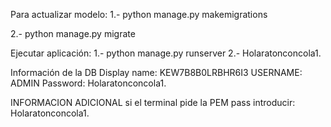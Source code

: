 Para actualizar modelo:
1.- python manage.py makemigrations

2.- python manage.py migrate

Ejecutar aplicación:
1.- python manage.py runserver 
2.- Holaratonconcola1.

Información de la DB
Display name: KEW7B8B0LRBHR6I3
USERNAME: ADMIN
Password: Holaratonconcola1.

INFORMACION ADICIONAL
si el terminal pide la PEM pass introducir: Holaratonconcola1.